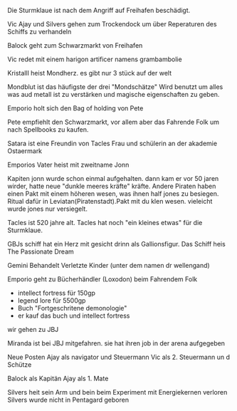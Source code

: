 Die Sturmklaue ist nach dem Angriff auf Freihafen beschädigt.

Vic Ajay und Silvers gehen zum Trockendock um über Reperaturen des Schiffs zu verhandeln

Balock geht zum Schwarzmarkt von Freihafen

Vic redet mit einem harigon artificer namens grambambolie

Kristalll heist Mondherz. es gibt nur 3 stück auf der welt

Mondblut ist das häufigste der drei "Mondschätze"
Wird benutzt um alles was aud metall ist zu verstärken und magische eigenschaften zu geben.	

Emporio holt sich den Bag of holding von Pete

Pete empfiehlt den Schwarzmarkt, vor allem aber das Fahrende Folk um nach Spellbooks zu kaufen.

Satara ist eine Freundin von Tacles Frau und schülerin an der akademie Ostaermark

Emporios Vater heist mit zweitname Jonn

Kapiten jonn wurde schon einmal aufgehalten. dann kam er vor 50 jaren wirder, hatte neue "dunkle meeres kräfte" kräfte. 
Andere Piraten haben einen Pakt mit einem höheren wesen, was ihnen half jones zu besiegen. Ritual dafür in Leviatan(Piratenstadt).Pakt mit du klen wesen. vieleicht wurde jones nur versiegelt.

Tacles ist 520 jahre alt.
Tacles hat noch "ein kleines etwas" für die Sturmklaue.

GBJs schiff hat ein Herz mit gesicht drinn als Gallionsfigur. Das Schiff heis The Passionate Dream

Gemini Behandelt Verletzte Kinder (unter dem namen dr wellengand)

Emporio geht zu Bücherhändler (Loxodon) beim Fahrendem Folk
- intellect fortress für 150gp
- legend lore für 5500gp
- Buch "Fortgeschritene demonologie"
- er kauf das buch und intellect fortress

wir gehen zu JBJ

Miranda ist bei JBJ mitgefahren. sie hat ihren job in der arena aufgegeben

Neue Posten
Ajay als navigator und Steuermann
Vic als 2. Steuermann un d Schütze

Balock als Kapitän
Ajay als 1. Mate


Silvers heit sein Arm und bein beim Experiment mit Energiekernen verloren
Silvers wurde nicht in Pentagard geboren

